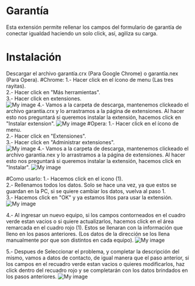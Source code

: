 # Garantía
Esta extensión permite rellenar los campos del formulario de garantía de conectar igualdad haciendo un solo click, así, agiliza su carga.
# Instalación
Descargar el archivo garantía.crx (Para Google Chrome) o garantia.nex (Para Opera).
#Chrome:
1.- Hacer click en el ícono de menu (Las tres rayitas).</br>
2.- Hacer click en "Más herramientas".</br>
3.- Hacer click en extensiones.</br>
![My image](https://dl.dropboxusercontent.com/s/garwgy4cmqpory9/instalarchrome1.png)
4.- Vamos a la carpeta de descarga, mantenemos clickeado el archivo garantia.crx y lo arrastramos a la página de extensiones. Al hacer esto nos preguntará si queremos instalar la extensión, hacemos click en "Instalar extension".
![My image](https://dl.dropboxusercontent.com/s/rwxdlzwfkkauu7t/instalarchrome2.png)
#Opera:
1.- Hacer click en el ícono de menu.</br>
2.- Hacer click en "Extensiones".</br>
3.- Hacer click en "Administrar extensiones".</br>
![My image](https://dl.dropboxusercontent.com/s/c7bavh4xu61mbay/instalarOpera1.png)
4.- Vamos a la carpeta de descarga, mantenemos clickeado el archivo garantia.nex y lo arrastramos a la página de extensiones. Al hacer esto nos preguntará si queremos instalar la extensión, hacemos click en "Instalar".
![My image](https://dl.dropboxusercontent.com/s/3b9tq813832xwiv/instalarOpera2.png)

#Como usarlo:
1.- Hacemos click en el icono (1).</br>
2.- Rellenamos todos los datos. Solo se hace una vez, ya que estos se guardan en la PC, si se quiere cambiar los datos, vuelva al paso 1.</br>
3.- Hacemos click en "OK" y ya estamos litos para usar la extensión.
![My image](https://dl.dropboxusercontent.com/s/5cuojn2lpu3zfp3/usarextension.png)

4.- Al ingresar un nuevo equipo, si los campos contorneados en el cuadro verde estan vacios o si quiere actualizarlos, hacemos click en el área remarcada en el cuadro rojo (1). Estos se llenaran con la información que lleno en los pasos anteriores. (Los datos de la dirección se los llena manualmente por que son distintos en cada equipo). 
![My image](https://dl.dropboxusercontent.com/s/m972v0qoblksom9/usarextension2.png)

5.- Despues de Seleccionar el problema, y completar la descripción del mismo, vamos a datos de contacto, de igual manera que el paso anterior, si los campos en el recuadro verde estan vacios o quieres modificarlos, haz click dentro del recuadro rojo y se completarán con los datos brindados en los pasos anteriores.
![My image](https://dl.dropboxusercontent.com/s/p83d8kgk3hv3ubf/usarextension3.png)
